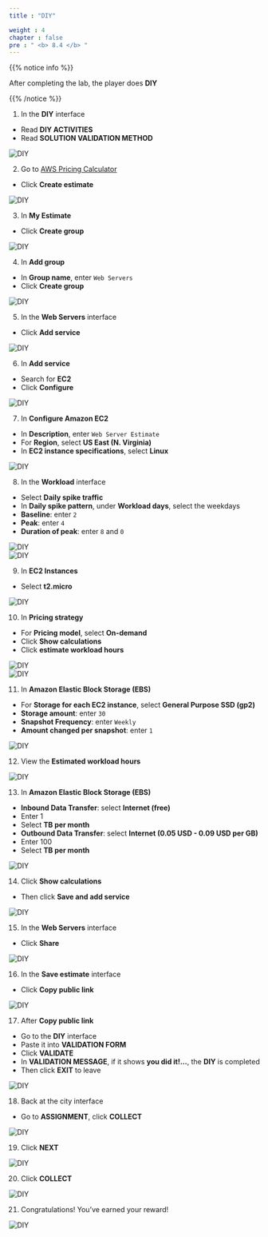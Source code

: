 ```yaml
---
title : "DIY"

weight : 4
chapter : false
pre : " <b> 8.4 </b> "
---
```


{{% notice info %}}

After completing the lab, the player does **DIY**

{{% /notice %}}

1. In the **DIY** interface  
- Read **DIY ACTIVITIES**  
- Read **SOLUTION VALIDATION METHOD**

![DIY](/images/8-awspricingcalculator/8.4-diy/0-diy.png?width=90pc)

2. Go to [AWS Pricing Calculator](https://calculator.aws/#/)

- Click **Create estimate**

![DIY](/images/8-awspricingcalculator/8.4-diy/1-diy.png?width=90pc)

3. In **My Estimate**

- Click **Create group**

![DIY](/images/8-awspricingcalculator/8.4-diy/2-diy.png?width=90pc)

4. In **Add group**  
- In **Group name**, enter ```Web Servers```  
- Click **Create group**

![DIY](/images/8-awspricingcalculator/8.4-diy/3-diy.png?width=90pc)

5. In the **Web Servers** interface  
- Click **Add service**

![DIY](/images/8-awspricingcalculator/8.4-diy/4-diy.png?width=90pc)

6. In **Add service**  
- Search for **EC2**  
- Click **Configure**

![DIY](/images/8-awspricingcalculator/8.4-diy/5-diy.png?width=90pc)

7. In **Configure Amazon EC2**  
- In **Description**, enter ```Web Server Estimate```  
- For **Region**, select **US East (N. Virginia)**  
- In **EC2 instance specifications**, select **Linux**

![DIY](/images/8-awspricingcalculator/8.4-diy/6-diy.png?width=90pc)

8. In the **Workload** interface  
- Select **Daily spike traffic**  
- In **Daily spike pattern**, under **Workload days**, select the weekdays  
- **Baseline**: enter ```2```  
- **Peak**: enter ```4```  
- **Duration of peak**: enter ```8``` and ```0```

![DIY](/images/8-awspricingcalculator/8.4-diy/7-diy.png?width=90pc)  
![DIY](/images/8-awspricingcalculator/8.4-diy/8-diy.png?width=90pc)

9. In **EC2 Instances**  
- Select **t2.micro**

![DIY](/images/8-awspricingcalculator/8.4-diy/9-diy.png?width=90pc)

10. In **Pricing strategy**  
- For **Pricing model**, select **On-demand**  
- Click **Show calculations**  
- Click **estimate workload hours**

![DIY](/images/8-awspricingcalculator/8.4-diy/10-diy.png?width=90pc)  
![DIY](/images/8-awspricingcalculator/8.4-diy/11-diy.png?width=90pc)

11. In **Amazon Elastic Block Storage (EBS)**  
- For **Storage for each EC2 instance**, select **General Purpose SSD (gp2)**  
- **Storage amount**: enter ```30```  
- **Snapshot Frequency**: enter ```Weekly```  
- **Amount changed per snapshot**: enter ```1```

![DIY](/images/8-awspricingcalculator/8.4-diy/12-diy.png?width=90pc)

12. View the **Estimated workload hours**

![DIY](/images/8-awspricingcalculator/8.4-diy/13-diy.png?width=90pc)

13. In **Amazon Elastic Block Storage (EBS)**  
- **Inbound Data Transfer**: select **Internet (free)**  
- Enter 1  
- Select **TB per month**  
- **Outbound Data Transfer**: select **Internet (0.05 USD - 0.09 USD per GB)**  
- Enter 100  
- Select **TB per month**

![DIY](/images/8-awspricingcalculator/8.4-diy/14-diy.png?width=90pc)

14. Click **Show calculations**  
- Then click **Save and add service**

![DIY](/images/8-awspricingcalculator/8.4-diy/15-diy.png?width=90pc)

15. In the **Web Servers** interface  
- Click **Share**

![DIY](/images/8-awspricingcalculator/8.4-diy/16-diy.png?width=90pc)

16. In the **Save estimate** interface  
- Click **Copy public link**

![DIY](/images/8-awspricingcalculator/8.4-diy/17-diy.png?width=90pc)

17. After **Copy public link**  
- Go to the **DIY** interface  
- Paste it into **VALIDATION FORM**  
- Click **VALIDATE**  
- In **VALIDATION MESSAGE**, if it shows **you did it!...**, the **DIY** is completed  
- Then click **EXIT** to leave

![DIY](/images/8-awspricingcalculator/8.4-diy/18-diy.png?width=90pc)

18. Back at the city interface  
- Go to **ASSIGNMENT**, click **COLLECT**

![DIY](/images/8-awspricingcalculator/8.4-diy/19-diy.png?width=90pc)

19. Click **NEXT**

![DIY](/images/8-awspricingcalculator/8.4-diy/20-diy.png?width=90pc)

20. Click **COLLECT**

![DIY](/images/8-awspricingcalculator/8.4-diy/21-diy.png?width=90pc)

21. Congratulations! You’ve earned your reward!

![DIY](/images/8-awspricingcalculator/8.4-diy/22-diy.png?width=90pc)
